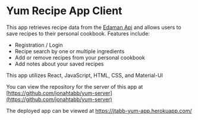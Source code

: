# Yum Recipe App Client
This app retrieves recipe data from the [Edaman Api](https://www.edamam.com/) and allows users to save recipes to their personal cookbook.  Features include:
- Registration / Login
- Recipe search by one or multiple ingredients
- Add or remove recipes from your personal cookbook
- Add notes about your saved recipes

This app utilizes React, JavaScript, HTML, CSS, and Material-UI

You can view the repository for the server of this app at [https://github.com/jonahtabb/yum-server](https://github.com/jonahtabb/yum-server)

The deployed app can be viewed at <a href="https://jtabb-yum-app.herokuapp.com/" target="_blank">https://jtabb-yum-app.herokuapp.com/</a>
